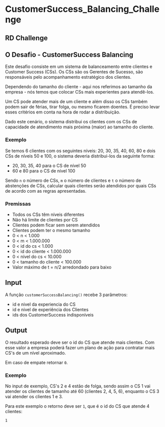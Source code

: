 # CustomerSuccess_Balancing_Challenge
## RD Challenge

## O Desafio - CustomerSuccess Balancing

Este desafio consiste em um sistema de balanceamento entre clientes e Customer Success (CSs). Os CSs são os Gerentes de Sucesso, são responsáveis pelo acompanhamento estratégico dos clientes.

Dependendo do tamanho do cliente - aqui nos referimos ao tamanho da empresa - nós temos que colocar CSs mais experientes para atendê-los.

Um CS pode atender mais de um cliente e além disso os CSs também podem sair de férias, tirar folga, ou mesmo ficarem doentes. É preciso levar esses critérios em conta na hora de rodar a distribuição.

Dado este cenário, o sistema distribui os clientes com os CSs de capacidade de atendimento mais próxima (maior) ao tamanho do cliente.

### Exemplo

Se temos 6 clientes com os seguintes níveis: 20, 30, 35, 40, 60, 80 e dois CSs de níveis 50 e 100, o sistema deveria distribui-los da seguinte forma:

- 20, 30, 35, 40 para o CS de nível 50
- 60 e 80 para o CS de nível 100

Sendo `n` o número de CSs, `m` o número de clientes e `t` o número de abstenções de CSs, calcular quais clientes serão atendidos por quais CSs de acordo com as regras apresentadas.


### Premissas

- Todos os CSs têm níveis diferentes
- Não há limite de clientes por CS
- Clientes podem ficar sem serem atendidos
- Clientes podem ter o mesmo tamanho
- 0 < n < 1.000
- 0 < m < 1.000.000
- 0 < id do cs < 1.000
- 0 < id do cliente < 1.000.000
- 0 < nível do cs < 10.000
- 0 < tamanho do cliente < 100.000
- Valor máximo de t = n/2 arredondado para baixo

## Input

A função `customerSuccessBalancing()` recebe 3 parâmetros:

- id e nivel da experiencia do CS
- id e nivel de experiência dos Clientes
- ids dos CustomerSuccess indisponíveis


## Output

O resultado esperado deve ser o id do CS que atende mais clientes. Com esse valor a empresa poderá fazer um plano de ação para contratar mais CS's de um nível aproximado.

Em caso de empate retornar `0`.

### Exemplo

No input de exemplo, CS's 2 e 4 estão de folga, sendo assim o CS 1 vai atender os clientes de tamanho até 60 (clientes 2, 4, 5, 6), enquanto o CS 3 vai atender os clientes 1 e 3.

Para este exemplo o retorno deve ser `1`, que é o id do CS que atende 4 clientes:

```
1
```
